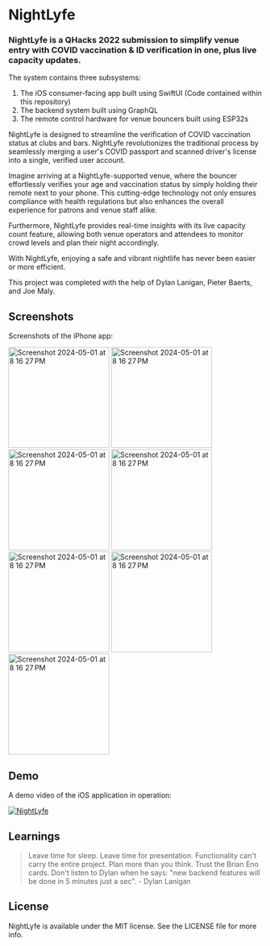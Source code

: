 # NightLyfe

### NightLyfe is a QHacks 2022 submission to simplify venue entry with COVID vaccination & ID verification in one, plus live capacity updates.

The system contains three subsystems:
1. The iOS consumer-facing app built using SwiftUI (Code contained within this repository)
2. The backend system built using GraphQL
3. The remote control hardware for venue bouncers built using ESP32s

NightLyfe is designed to streamline the verification of COVID vaccination status at clubs and bars. NightLyfe revolutionizes the traditional process by seamlessly merging a user's COVID passport and scanned driver's license into a single, verified user account.

Imagine arriving at a NightLyfe-supported venue, where the bouncer effortlessly verifies your age and vaccination status by simply holding their remote next to your phone. This cutting-edge technology not only ensures compliance with health regulations but also enhances the overall experience for patrons and venue staff alike.

Furthermore, NightLyfe provides real-time insights with its live capacity count feature, allowing both venue operators and attendees to monitor crowd levels and plan their night accordingly.

With NightLyfe, enjoying a safe and vibrant nightlife has never been easier or more efficient.

This project was completed with the help of Dylan Lanigan, Pieter Baerts, and Joe Maly.

## Screenshots
Screenshots of the iPhone app:

<img width="200" alt="Screenshot 2024-05-01 at 8 16 27 PM" src="https://github.com/martinmaly21/NightLyfe/assets/40171261/c63b5b32-40c5-4f20-9e9e-3c9f3cd7828e">
<img width="200" alt="Screenshot 2024-05-01 at 8 16 27 PM" src="https://github.com/martinmaly21/NightLyfe/assets/40171261/7c8dd9f6-11ba-41f6-98fc-ed70943a219d">
<img width="200" alt="Screenshot 2024-05-01 at 8 16 27 PM" src="https://github.com/martinmaly21/NightLyfe/assets/40171261/4670dca8-1e45-4595-b7af-8b42893781b1">
<img width="200" alt="Screenshot 2024-05-01 at 8 16 27 PM" src="https://github.com/martinmaly21/NightLyfe/assets/40171261/5c00ffc7-a36b-4dcc-a817-2da1fedc819d">
<img width="200" alt="Screenshot 2024-05-01 at 8 16 27 PM" src="https://github.com/martinmaly21/NightLyfe/assets/40171261/1d0ba8c3-cb16-4f30-82e3-b0139778b416">
<img width="200" alt="Screenshot 2024-05-01 at 8 16 27 PM" src="https://github.com/martinmaly21/NightLyfe/assets/40171261/5227efb9-6ebe-469c-af45-da48532d3e33">
<img width="200" alt="Screenshot 2024-05-01 at 8 16 27 PM" src="https://github.com/martinmaly21/NightLyfe/assets/40171261/71e8059a-e882-4dbe-94d5-c7b43fbd5848">

## Demo
A demo video of the iOS application in operation:

[![NightLyfe](https://github.com/martinmaly21/NightLyfe/assets/40171261/5ced3e39-bc76-4e79-ae63-e6e12f6cf388)](https://www.youtube.com/watch?v=9fRtoU9A7MM "NightLyfe")

## Learnings
> Leave time for sleep. Leave time for presentation. Functionality can't carry the entire project. Plan more than you think. Trust the Brian Eno cards. Don't listen to Dylan when he says: "new backend features will be done in 5 minutes just a sec". - Dylan Lanigan

## License

NightLyfe is available under the MIT license. See the LICENSE file for more info.
